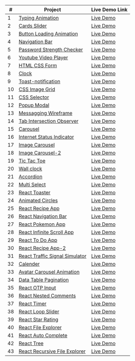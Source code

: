 | #   | Project                                                                                                              | Live Demo Link                                                           |
| --- | -------------------------------------------------------------------------------------------------------------------- | ------------------------------------------------------------------------ |
| 1   | [Typing Animation](https://github.com/jpranays/UI-challenges/tree/master/typing-animation)                           | [Live Demo](https://jpranays-typing-animation.netlify.app/)              |
| 2   | [Cards Slider](https://github.com/jpranays/UI-challenges/tree/master/cards-slider)                                   | [Live Demo](https://jpranays-cards-slider.netlify.app/)                  |
| 3   | [Button Loading Animation](https://github.com/jpranays/UI-challenges/tree/master/button-loading-animation)           | [Live Demo](https://jpranays-button-loading-animation.netlify.app/)      |
| 4   | [Navigation Bar](https://github.com/jpranays/UI-challenges/tree/master/navigation-bar)                               | [Live Demo](https://jpranays-navigation-bar.netlify.app/)                |
| 5   | [Password Strength Checker](https://github.com/jpranays/UI-challenges/tree/master/password-strength-checker)         | [Live Demo](https://jpranays-password-strength-checker.netlify.app/)     |
| 6   | [Youtube Video Player](https://github.com/jpranays/UI-challenges/tree/master/youtube-video-player)                   | [Live Demo](https://jpranays-youtube-video-player.netlify.app/)          |
| 7   | [HTML CSS Form](https://github.com/jpranays/UI-challenges/tree/master/html-css-form)                                 | [Live Demo](https://jpranays-html-css-form.netlify.app/)                 |
| 8   | [Clock](https://github.com/jpranays/UI-challenges/tree/master/clock)                                                 | [Live Demo](https://jpranays-clock.netlify.app/)                         |
| 9   | [Toast-notification](https://github.com/jpranays/UI-challenges/tree/master/toast-notification)                       | [Live Demo](https://jpranays-toast-notification.netlify.app/)            |
| 10  | [CSS Image Grid](https://github.com/jpranays/UI-challenges/tree/master/css-image-grid)                               | [Live Demo](https://jpranays-css-image-grid.netlify.app/)                |
| 11  | [CSS Selector](https://github.com/jpranays/UI-challenges/tree/master/css-selector)                                   | [Live Demo](https://jpranays-css-selector.netlify.app/)                  |
| 12  | [Popup Modal](https://github.com/jpranays/UI-challenges/tree/master/popup-modal-box)                                 | [Live Demo](https://jpranays-popup-modal.netlify.app/)                   |
| 13  | [Messagging Wireframe](https://github.com/jpranays/UI-challenges/tree/master/messaging-wireframe)                    | [Live Demo](https://jpranays-messaging-wireframe.netlify.app/)           |
| 14  | [Tab Intersection Observer](https://github.com/jpranays/UI-challenges/tree/master/tab-intersection-observer)         | [Live Demo](https://jpranays-tab-intersection-observer.netlify.app/)     |
| 15  | [Carousel](https://github.com/jpranays/UI-challenges/tree/master/Carousel)                                           | [Live Demo](https://jpranays-carousel.netlify.app/)                      |
| 16  | [Internet Status Indicator](https://github.com/jpranays/UI-challenges/tree/master/Internet-status-indicator)         | [Live Demo](https://jpranays-internet-status-indicator.netlify.app/)     |
| 17  | [Image Carousel](https://github.com/jpranays/UI-challenges/tree/master/image-carousel)                               | [Live Demo](https://jpranays-image-carousel.netlify.app/)                |
| 18  | [Image Carousel-2](https://github.com/jpranays/UI-challenges/tree/master/Image-carousel-2)                           | [Live Demo](https://jpranays-image-carousel-2.netlify.app)               |
| 19  | [Tic Tac Toe](https://github.com/jpranays/UI-challenges/tree/master/tic-tac-toe)                                     | [Live Demo](https://jpranays-tic-tac-toe.netlify.app/)                   |
| 20  | [Wall clock](https://github.com/jpranays/UI-challenges/tree/master/wall-clock)                                       | [Live Demo](https://jpranays-wall-clock.netlify.app/)                    |
| 21  | [Accordion](https://github.com/jpranays/UI-challenges/tree/master/accordion)                                         | [Live Demo](https://jpranays-accordion.netlify.app/)                     |
| 22  | [Multi Select](https://github.com/jpranays/UI-challenges/tree/master/multi-select)                                   | [Live Demo](https://jpranays-multi-select.netlify.app/)                  |
| 23  | [React Toaster](https://github.com/jpranays/UI-challenges/tree/master/react-toaster)                                 | [Live Demo](https://jpranays-react-toaster.netlify.app/)                 |
| 24  | [Animated Circles](https://github.com/jpranays/UI-challenges/tree/master/animated-circles)                           | [Live Demo](https://jpranays-animated-circles.netlify.app/)              |
| 25  | [React Recipe App](https://github.com/jpranays/react-recipe-web-app)                                                 | [Live Demo](https://jpranays-react-recipe-web-app.netlify.app/)          |
| 26  | [React Navigation Bar](https://github.com/jpranays/REACT_Navigation_bar_animation)                                   | [Live Demo](https://jpranays-react-navbar-animation.netlify.app/)        |
| 27  | [React Pokemon App](https://github.com/jpranays/REACT_pokemon_app)                                                   | [Live Demo](https://jpranays-react-pokemon-app.netlify.app/)             |
| 28  | [React Infinite Scroll App](https://github.com/jpranays/React-Infinite-Scroll-App)                                   | [Live Demo](https://jpranays-react-infinite-scroll.netlify.app/)         |
| 29  | [React To Do App](https://github.com/jpranays/React-TO-DO-App)                                                       | [Live Demo](https://jpranays-react-todo-app.netlify.app/)                |
| 30  | [React Recipe App-2](https://github.com/jpranays/React-Recipe-App)                                                   | [Live Demo](https://jpranays-recipe-app.netlify.app/)                    |
| 31  | [React Traffic Signal Simulator](https://github.com/jpranays/UI-challenges/tree/master/traffic-signal-simulator)     | [Live Demo](https://jpranays-traffic-signal-simulator.netlify.app/)      |
| 32  | [Calender](https://github.com/jpranays/UI-challenges/tree/master/Calender)                                           | [Live Demo](https://jpranays-calender.netlify.app/)                      |
| 33  | [Avatar Carousel Animation](https://github.com/jpranays/UI-challenges/tree/master/avatar-corousel-animation)         | [Live Demo](https://jpranays-Avatar-Carousel-Animation.netlify.app/)     |
| 34  | [Data Table Pagination](https://github.com/jpranays/UI-challenges/tree/master/Data-table-pagination)                 | [Live Demo](https://jpranays-Data-table-pagination.netlify.app/)         |
| 35  | [React OTP Input](https://github.com/jpranays/UI-challenges/tree/master/react-otp-input)                             | [Live Demo](https://jpranays-react-otp-input.netlify.app/)               |
| 36  | [React Nested Comments](https://github.com/jpranays/UI-challenges/tree/master/react-nested-comments)                 | [Live Demo](https://jpranays-react-nested-comments.netlify.app/)         |
| 37  | [React Timer](https://github.com/jpranays/UI-challenges/tree/master/react-timer)                                     | [Live Demo](https://jpranays-react-timer.netlify.app/)                   |
| 38  | [React Loop Slider](https://github.com/jpranays/UI-challenges/tree/master/react-loop-slider)                         | [Live Demo](https://jpranays-react-loop-slider.netlify.app/)             |
| 39  | [React Star Rating](https://github.com/jpranays/UI-challenges/tree/master/react-star-component)                      | [Live Demo](https://jpranays-react-star-rating.netlify.app/)             |
| 40  | [React File Explorer](https://github.com/jpranays/UI-challenges/tree/master/react-file-explorer)                     | [Live Demo](https://jpranays-react-file-explorer.netlify.app/)           |
| 41  | [React Auto Complete](https://github.com/jpranays/UI-challenges/tree/master/react-autocomplete)                      | [Live Demo](https://jpranays-react-autocomplete.netlify.app/)            |
| 42  | [React Tree](https://github.com/jpranays/UI-challenges/tree/master/react-tree)                                       | [Live Demo](https://jpranays-react-tree.netlify.app/)                    |
| 43  | [React Recursive File Explorer](https://github.com/jpranays/UI-challenges/tree/master/react-recursive-file-explorer) | [Live Demo](https://jpranays-recursive-file-explorer.netlify.app/) |
 
